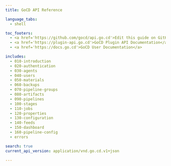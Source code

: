 ```yaml
---
title: GoCD API Reference

language_tabs:
  - shell

toc_footers:
  - <a href='https://github.com/gocd/api.go.cd'>Edit this guide on GitHub</a>
  - <a href='https://plugin-api.go.cd'>GoCD Plugin API Documentation</a>
  - <a href='https://docs.go.cd'>GoCD User Documentation</a>

includes:
  - 010-introduction
  - 020-authentication
  - 030-agents
  - 040-users
  - 050-materials
  - 060-backups
  - 070-pipeline-groups
  - 080-artifacts
  - 090-pipelines
  - 100-stages
  - 110-jobs
  - 120-properties
  - 130-configuration
  - 140-feeds
  - 150-dashboard
  - 160-pipeline-config
  - errors

search: true
current_api_version: application/vnd.go.cd.v1+json

---
```


